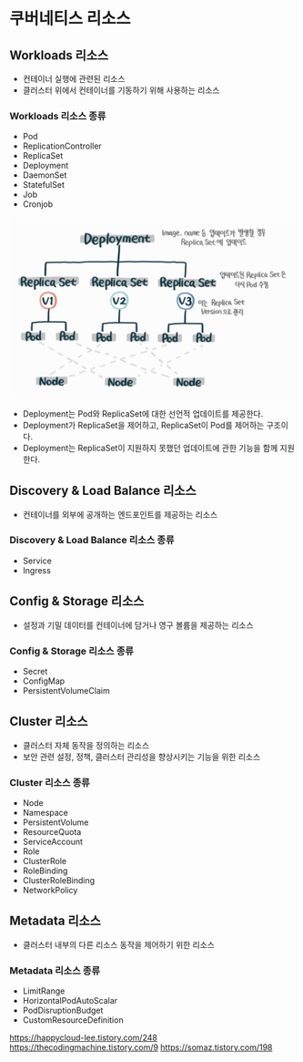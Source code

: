 # 쿠버네티스 리소스
## Workloads 리소스
- 컨테이너 실행에 관련된 리소스
- 클러스터 위에서 컨테이너를 기동하기 위해 사용하는 리소스

### Workloads 리소스 종류
- Pod
- ReplicationController
- ReplicaSet
- Deployment
- DaemonSet
- StatefulSet
- Job
- Cronjob

![](../../images/2024-06-23-13-24-29.png)
- Deployment는 Pod와 ReplicaSet에 대한 선언적 업데이트를 제공한다.
- Deployment가 ReplicaSet을 제어하고, ReplicaSet이 Pod를 제어하는 구조이다.
- Deployment는 ReplicaSet이 지원하지 못했던 업데이트에 관한 기능을 함께 지원한다.

## Discovery & Load Balance 리소스
- 컨테이너를 외부에 공개하는 엔드포인트를 제공하는 리소스

### Discovery & Load Balance 리소스 종류
- Service
- Ingress

## Config & Storage 리소스
- 설정과 기밀 데이터를 컨테이너에 담거나 영구 볼륨을 제공하는 리소스

### Config & Storage 리소스 종류
- Secret
- ConfigMap
- PersistentVolumeClaim

## Cluster 리소스
- 클러스터 자체 동작을 정의하는 리소스
- 보안 관련 설정, 정책, 클러스터 관리성을 향상시키는 기능을 위한 리소스

### Cluster 리소스 종류
- Node
- Namespace
- PersistentVolume
- ResourceQuota
- ServiceAccount
- Role
- ClusterRole
- RoleBinding
- ClusterRoleBinding
- NetworkPolicy

## Metadata 리소스
- 클러스터 내부의 다른 리소스 동작을 제어하기 위한 리소스
### Metadata 리소스 종류
- LimitRange
- HorizontalPodAutoScalar
- PodDisruptionBudget
- CustomResourceDefinition



https://happycloud-lee.tistory.com/248
https://thecodingmachine.tistory.com/9
https://somaz.tistory.com/198